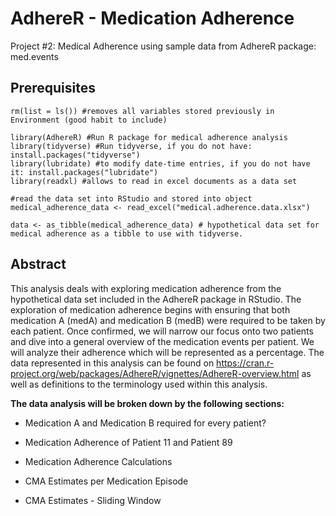 # AdhereR - Medication Adherence
Project #2: Medical Adherence using sample data from AdhereR package: med.events

## Prerequisites
```{r setup}
rm(list = ls()) #removes all variables stored previously in Environment (good habit to include)

library(AdhereR) #Run R package for medical adherence analysis
library(tidyverse) #Run tidyverse, if you do not have: install.packages("tidyverse")
library(lubridate) #to modify date-time entries, if you do not have it: install.packages("lubridate")
library(readxl) #allows to read in excel documents as a data set

#read the data set into RStudio and stored into object
medical_adherence_data <- read_excel("medical.adherence.data.xlsx")

data <- as_tibble(medical_adherence_data) # hypothetical data set for medical adherence as a tibble to use with tidyverse.
```

## Abstract

This analysis deals with exploring medication adherence from the hypothetical data set included in the AdhereR package in RStudio. The exploration of medication adherence begins with ensuring that both medication A (medA) and medication B (medB) were required to be taken by each patient. Once confirmed, we will narrow our focus onto two patients and dive into a general overview of the medication events per patient. We will analyze their adherence which will be represented as a percentage. The data represented in this analysis can be found on <https://cran.r-project.org/web/packages/AdhereR/vignettes/AdhereR-overview.html> as well as definitions to the terminology used within this analysis.

**The data analysis will be broken down by the following sections:**

* Medication A and Medication B required for every patient?

* Medication Adherence of Patient 11 and Patient 89

* Medication Adherence Calculations

* CMA Estimates per Medication Episode

* CMA Estimates - Sliding Window